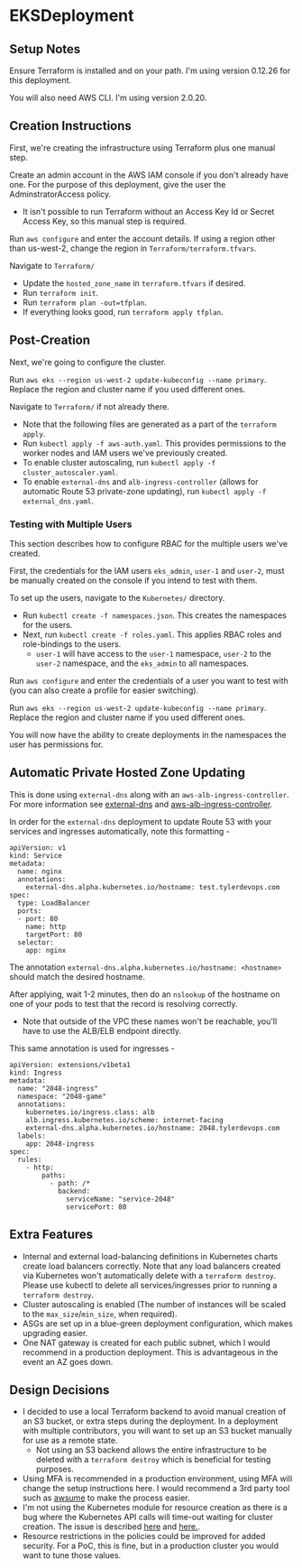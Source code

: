 # EKSDeployment

## Setup Notes
Ensure Terraform is installed and on your path. I'm using version 0.12.26 for this deployment.

You will also need AWS CLI. I'm using version 2.0.20.

## Creation Instructions
First, we're creating the infrastructure using Terraform plus one manual step.

Create an admin account in the AWS IAM console if you don't already have one. For the purpose of this deployment, give the user the AdminstratorAccess policy.
* It isn't possible to run Terraform without an Access Key Id or Secret Access Key, so this manual step is required.

Run `aws configure` and enter the account details. If using a region other than us-west-2, change the region in `Terraform/terraform.tfvars`.

Navigate to `Terraform/`
* Update the `hosted_zone_name` in `terraform.tfvars` if desired.
* Run `terraform init`.
* Run `terraform plan -out=tfplan`.
* If everything looks good, run `terraform apply tfplan`.

## Post-Creation
Next, we're going to configure the cluster.

Run `aws eks --region us-west-2 update-kubeconfig --name primary`. Replace the region and cluster name if you used different ones.

Navigate to `Terraform/` if not already there.
* Note that the following files are generated as a part of the `terraform apply`.
* Run `kubectl apply -f aws-auth.yaml`. This provides permissions to the worker nodes and IAM users we've previously created.
* To enable cluster autoscaling, run `kubectl apply -f cluster_autoscaler.yaml`.
* To enable `external-dns` and `alb-ingress-controller` (allows for automatic Route 53 private-zone updating), run `kubectl apply -f external_dns.yaml`.


### Testing with Multiple Users
This section describes how to configure RBAC for the multiple users we've created.

First, the credentials for the IAM users `eks_admin`, `user-1` and `user-2`, must be manually created on the console if you intend to test with them.

To set up the users, navigate to the `Kubernetes/` directory.
* Run `kubectl create -f namespaces.json`. This creates the namespaces for the users.
* Next, run `kubectl create -f roles.yaml`. This applies RBAC roles and role-bindings to the users.
  * `user-1` will have access to the `user-1` namespace, `user-2` to the `user-2` namespace, and the `eks_admin` to all namespaces.

Run `aws configure` and enter the credentials of a user you want to test with (you can also create a profile for easier switching).

Run `aws eks --region us-west-2 update-kubeconfig --name primary`. Replace the region and cluster name if you used different ones.

You will now have the ability to create deployments in the namespaces the user has permissions for.

## Automatic Private Hosted Zone Updating
This is done using `external-dns` along with an `aws-alb-ingress-controller`.
For more information see [external-dns](https://github.com/kubernetes-sigs/external-dns) and [aws-alb-ingress-controller](https://aws.amazon.com/blogs/opensource/kubernetes-ingress-aws-alb-ingress-controller/).

In order for the `external-dns` deployment to update Route 53 with your services and ingresses automatically, note this formatting -
```
apiVersion: v1
kind: Service
metadata:
  name: nginx
  annotations:
    external-dns.alpha.kubernetes.io/hostname: test.tylerdevops.com
spec:
  type: LoadBalancer
  ports:
  - port: 80
    name: http
    targetPort: 80
  selector:
    app: nginx
```
The annotation `external-dns.alpha.kubernetes.io/hostname: <hostname>` should match the desired hostname.

After applying, wait 1-2 minutes, then do an `nslookup` of the hostname on one of your pods to test that the record is resolving correctly.
* Note that outside of the VPC these names won't be reachable, you'll have to use the ALB/ELB endpoint directly.

This same annotation is used for ingresses -
```
apiVersion: extensions/v1beta1
kind: Ingress
metadata:
  name: "2048-ingress"
  namespace: "2048-game"
  annotations:
    kubernetes.io/ingress.class: alb
    alb.ingress.kubernetes.io/scheme: internet-facing
    external-dns.alpha.kubernetes.io/hostname: 2048.tylerdevops.com
  labels:
    app: 2048-ingress
spec:
  rules:
    - http:
        paths:
          - path: /*
            backend:
              serviceName: "service-2048"
              servicePort: 80
```

## Extra Features
* Internal and external load-balancing definitions in Kubernetes charts create load balancers correctly. Note that any load balancers created via Kubernetes won't automatically delete with a `terraform destroy`. Please use kubectl to delete all services/ingresses prior to running a `terraform destroy`.
* Cluster autoscaling is enabled (The number of instances will be scaled to the `max_size`/`min_size`, when required).
* ASGs are set up in a blue-green deployment configuration, which makes upgrading easier.
* One NAT gateway is created for each public subnet, which I would recommend in a production deployment. This is advantageous in the event an AZ goes down.


## Design Decisions
* I decided to use a local Terraform backend to avoid manual creation of an S3 bucket, or extra steps during the deployment. In a deployment with multiple contributors, you will want to set up an S3 bucket manually for use as a remote state.
  * Not using an S3 backend allows the entire infrastructure to be deleted with a `terraform destroy` which is beneficial for testing purposes.
* Using MFA is recommended in a production environment, using MFA will change the setup instructions here. I would recommend a 3rd party tool such as [awsume](https://awsu.me) to make the process easier.
* I'm not using the Kubernetes module for resource creation as there is a bug where the Kubernetes API calls will time-out waiting for cluster creation. The issue is described [here](https://github.com/hashicorp/terraform-provider-kubernetes/issues/144) and [here.](https://github.com/hashicorp/terraform/issues/2430).
* Resource restrictions in the policies could be improved for added security. For a PoC, this is fine, but in a production cluster you would want to tune those values.
